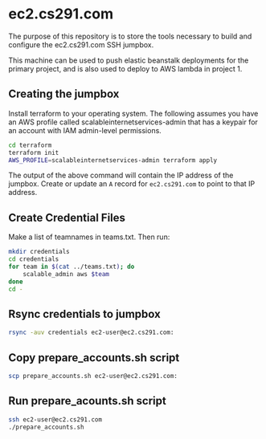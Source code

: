 # ec2.cs291.com

The purpose of this repository is to store the tools necessary to build and configure the ec2.cs291.com SSH jumpbox.

This machine can be used to push elastic beanstalk deployments for the primary project, and is also used to deploy to AWS lambda in project 1.


## Creating the jumpbox

Install terraform to your operating system. The following assumes you have an AWS profile called scalableinternetservices-admin that has a keypair for an account with IAM admin-level permissions.

```sh
cd terraform
terraform init
AWS_PROFILE=scalableinternetservices-admin terraform apply
```

The output of the above command will contain the IP address of the jumpbox. Create or update an `A` record for `ec2.cs291.com` to point to that IP address.

## Create Credential Files

Make a list of teamnames in teams.txt. Then run:

```sh
mkdir credentials
cd credentials
for team in $(cat ../teams.txt); do
    scalable_admin aws $team
done
cd -
```

## Rsync credentials to jumpbox

```sh
rsync -auv credentials ec2-user@ec2.cs291.com:
```

## Copy prepare_accounts.sh script

```sh
scp prepare_accounts.sh ec2-user@ec2.cs291.com:
```

## Run prepare_acounts.sh script

```sh
ssh ec2-user@ec2.cs291.com
./prepare_accounts.sh
```
